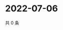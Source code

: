 # 2022-07-06

共 0 条

<!-- BEGIN WEIBO -->
<!-- 最后更新时间 Wed Jul 06 2022 17:17:00 GMT+0800 (China Standard Time) -->

<!-- END WEIBO -->
